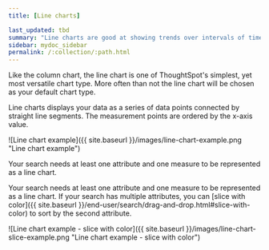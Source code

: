 ```yaml
---
title: [Line charts]

last_updated: tbd
summary: "Line charts are good at showing trends over intervals of time."
sidebar: mydoc_sidebar
permalink: /:collection/:path.html
---
```

Like the column chart, the line chart is one of ThoughtSpot's simplest, yet most versatile chart type. More often than not the line chart will be chosen as your default chart type.

Line charts displays your data as a series of data points connected by straight line segments. The measurement points are ordered by the x-axis value.

 ![Line chart example]({{ site.baseurl }}/images/line-chart-example.png "Line chart example")

Your search needs at least one attribute and one measure to be represented as a line chart.

Your search needs at least one attribute and one measure to be represented as a line chart. If your search has multiple attributes, you can [slice with color]({{ site.baseurl }}/end-user/search/drag-and-drop.html#slice-with-color) to sort by the second attribute.

![Line chart example - slice with color]({{ site.baseurl }}/images/line-chart-slice-example.png "Line chart example - slice with color")
